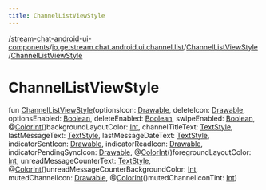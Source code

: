 ```yaml
---
title: ChannelListViewStyle
---
```

/[stream-chat-android-ui-components](../../index.md)/[io.getstream.chat.android.ui.channel.list](../index.md)/[ChannelListViewStyle](index.md)/[ChannelListViewStyle](ChannelListViewStyle.md)  
  
  
  
# ChannelListViewStyle  
fun [ChannelListViewStyle](ChannelListViewStyle.md)(optionsIcon: [Drawable](https://developer.android.com/reference/kotlin/android/graphics/drawable/Drawable.html), deleteIcon: [Drawable](https://developer.android.com/reference/kotlin/android/graphics/drawable/Drawable.html), optionsEnabled: [Boolean](https://kotlinlang.org/api/latest/jvm/stdlib/kotlin/-boolean/index.html), deleteEnabled: [Boolean](https://kotlinlang.org/api/latest/jvm/stdlib/kotlin/-boolean/index.html), swipeEnabled: [Boolean](https://kotlinlang.org/api/latest/jvm/stdlib/kotlin/-boolean/index.html), @[ColorInt](https://developer.android.com/reference/kotlin/androidx/annotation/ColorInt.html)()backgroundLayoutColor: [Int](https://kotlinlang.org/api/latest/jvm/stdlib/kotlin/-int/index.html), channelTitleText: [TextStyle](../../io.getstream.chat.android.ui.common.style/TextStyle/index.md), lastMessageText: [TextStyle](../../io.getstream.chat.android.ui.common.style/TextStyle/index.md), lastMessageDateText: [TextStyle](../../io.getstream.chat.android.ui.common.style/TextStyle/index.md), indicatorSentIcon: [Drawable](https://developer.android.com/reference/kotlin/android/graphics/drawable/Drawable.html), indicatorReadIcon: [Drawable](https://developer.android.com/reference/kotlin/android/graphics/drawable/Drawable.html), indicatorPendingSyncIcon: [Drawable](https://developer.android.com/reference/kotlin/android/graphics/drawable/Drawable.html), @[ColorInt](https://developer.android.com/reference/kotlin/androidx/annotation/ColorInt.html)()foregroundLayoutColor: [Int](https://kotlinlang.org/api/latest/jvm/stdlib/kotlin/-int/index.html), unreadMessageCounterText: [TextStyle](../../io.getstream.chat.android.ui.common.style/TextStyle/index.md), @[ColorInt](https://developer.android.com/reference/kotlin/androidx/annotation/ColorInt.html)()unreadMessageCounterBackgroundColor: [Int](https://kotlinlang.org/api/latest/jvm/stdlib/kotlin/-int/index.html), mutedChannelIcon: [Drawable](https://developer.android.com/reference/kotlin/android/graphics/drawable/Drawable.html), @[ColorInt](https://developer.android.com/reference/kotlin/androidx/annotation/ColorInt.html)()mutedChannelIconTint: [Int](https://kotlinlang.org/api/latest/jvm/stdlib/kotlin/-int/index.html))
